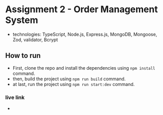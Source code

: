 # Assignment 2 - Order Management System

- technologies: TypeScript, Node.js, Express.js, MongoDB, Mongoose, Zod, validator, Bcrypt

## How to run

- First, clone the repo and install the dependencies using `npm install` command.
- then, build the project using `npm run build` command.
- at last, run the project using `npm run start:dev` command.

### live link

-
